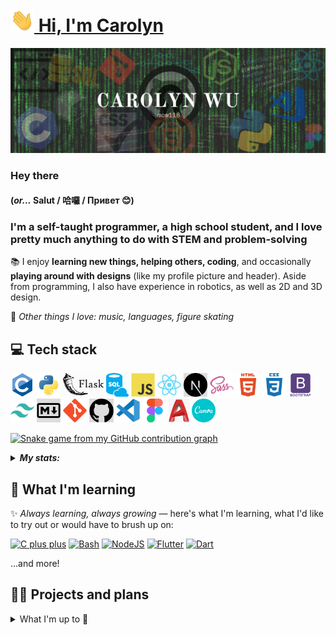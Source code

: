 # <a href="https://www.carolynwu.me"><img width="38px" alt="GIF of waving hand" src="assets/handwave.gif"> Hi, I'm Carolyn</a>

[![Header image for profile](assets/profile_header.png)](https://www.carolynwu.me)

### Hey there

#### (*or...* Salut / 哈囉 / Привет 😊)

### I'm a self-taught programmer, a high school student, and I love pretty much anything to do with STEM and problem-solving

📚 I enjoy **learning new things, helping others, coding**, and occasionally **playing around with designs** (like my profile picture and header). Aside from programming, I also have experience in robotics, as well as 2D and 3D design.

💬 *Other things I love: music, languages, figure skating*

## 💻 Tech stack

<code><a href="https://docs.microsoft.com/en-us/cpp/c-language"><img height="38" alt="The C programming language" src="assets/icons/c.svg" title="C"></a></code>
<code><a href="https://www.python.org/"><img height="38" alt="Python" src="assets/icons/python.svg" title="Python"></a></code>
<code><a href="https://flask.palletsprojects.com/en/2.0.x/"><img height="38" alt="The Flask framework" src="assets/icons/flask.svg" title="Flask"></a></code>
<code><a href="https://www.w3schools.com/sql/sql_intro.asp"><img height="38" alt="SQL" src="assets/icons/sql.svg" title="SQL"></a></code>
<code><a href="https://developer.mozilla.org/en-US/docs/Web/JavaScript"><img height="38" alt="JavaScript" src="assets/icons/javascript.svg" title="JavaScript"></a></code>
<code><a href="https://reactjs.org/"><img height="38" alt="ReactJS" src="assets/icons/react.svg" title="ReactJS"></a></code>
<code><a href="https://nextjs.org/"><img height="38" alt="NextJS" src="assets/icons/nextjs.svg" title="NextJS"></a></code>
<code><a href="https://sass-lang.com/"><img height="38" alt="Sass" src="assets/icons/sass.svg" title="Sass"></a></code>
<code><a href="https://developer.mozilla.org/en-US/docs/Web/HTML"><img height="38" alt="HTML" src="assets/icons/html.svg" title="HTML"></a></code>
<code><a href="https://developer.mozilla.org/en-US/docs/Web/CSS"><img height="38" alt="CSS" src="assets/icons/css.svg" title="CSS"></a></code>
<code><a href="https://getbootstrap.com/"><img height="38" alt="The Bootstrap framework" src="assets/icons/bootstrap.svg" title="Bootstrap"></a></code>
<code><a href="https://tailwindcss.com/"><img height="38" alt="Tailwind CSS framework" src="assets/icons/tailwindcss.svg" title="Tailwind CSS"></a></code>
<code><a href="https://daringfireball.net/projects/markdown/"><img height="38" alt="Markdown" src="assets/icons/markdown.svg" title="Markdown"></a></code>
<code><a href="https://git-scm.com/"><img height="38" alt="Git" src="assets/icons/git.svg" title="Git"></a></code>
<code><a href="https://github.com/"><img height="38" alt="GitHub" src="assets/icons/GitHub-Mark.svg" title="GitHub"></a></code>
<code><a href="https://code.visualstudio.com/"><img height="38" alt="Visual Studio Code" src="assets/icons/vscode.svg" title="VS Code"></a></code>
<code><a href="https://www.figma.com"><img height="38" alt="Figma" src="assets/icons/figma.svg" title="Figma"></a></code>
<code><a href="https://www.autodesk.com/products/autocad/overview"><img height="38" alt="AutoCAD" src="assets/icons/autocad.png" title="AutoCAD"></a></code>
<code><a href="https://www.canva.com"><img height="38" alt="Canva" src="assets/icons/canva.svg" title="Canva"></a></code>

[![Snake game from my GitHub contribution graph](https://github.com/cw118/cw118/blob/output/gh-contribution-snk.svg)](https://github.com/Platane/snk)

<details>
  <summary><em><strong>My stats:</strong></em></summary><br>
  
  [![My GitHub stats](https://github-readme-stats.vercel.app/api?username=cw118&show_icons=true&count_private=true&include_all_commits=true&custom_title=Carolyn's&nbsp;GitHub&nbsp;Stats&theme=material-palenight)](https://github.com/anuraghazra/github-readme-stats)

  [![My profile views](https://komarev.com/ghpvc/?username=cw118)](https://github.com/antonkomarev/github-profile-views-counter)
  
</details>

## 🌱 What I'm learning

✨ *Always learning, always growing* — here's what I'm learning, what I'd like to try out or would have to brush up on:

[![C plus plus](https://img.shields.io/badge/Code-C++-informational?style=flat&logo=cplusplus&logoColor=white&color=success&logoWidth=18)](https://docs.microsoft.com/en-us/cpp/cpp)
[![Bash](https://img.shields.io/badge/Shell/Scripting-Bash-informational?style=flat&logo=gnubash&logoColor=white&color=089108&logoWidth=18)](https://www.gnu.org/software/bash/)
[![NodeJS](https://img.shields.io/badge/Backend-NodeJS-informational?style=flat&logo=nodedotjs&logoColor=white&color=00ace6&logoWidth=18)](https://nodejs.org/)
[![Flutter](https://img.shields.io/badge/Mobile_apps-Flutter-informational?style=flat&logo=flutter&logoColor=white&color=yellow&logoWidth=18)](https://flutter.dev/)
[![Dart](https://img.shields.io/badge/Code/Mobile-Dart-informational?style=flat&logo=dart&logoColor=white&color=yellow&logoWidth=18)](https://dart.dev/)

...and more!

## 💼🔭 Projects and plans

<details>
  <summary>What I'm up to 👀</summary>

#### 📌 Open source, workshops, hackathons and challenges

- Contributing to the coding community — getting involved in open source
  - I've recently been helping out with **MDN Web Docs** (I'm a maintainer/reviewer for `l10n-fr` at [translated-content](https://github.com/mdn/translated-content), I also contribute to [English content](https://github.com/mdn/content) and more)
- Working on my portfolio and fun side projects
- Picking up new skills, mastering what I know and training my problem-solving/computational logic (have a look at some of my [repositories](https://github.com/cw118?tab=repositories)!)

#### [🎓 QUÉtudes-info: Guide to CEGEP](https://github.com/cw118/quetudesinfo) — my first website and large-scale coding project

*Don't know what a CEGEP is?* [Visit the site to find out 😊](https://cw118.github.io/quetudesinfo/)

- Responsive website made with `HTML, CSS, and JavaScript`, hosted by [![GitHub Pages](https://img.shields.io/badge/GitHub_Pages-informational?style=flat&logo=github&logoColor=white&color=1a1a1a&logoWidth=16)](https://pages.github.com/)
- Independently completed all research, design and code
- Site updates continue as colleges post new information

</details>

